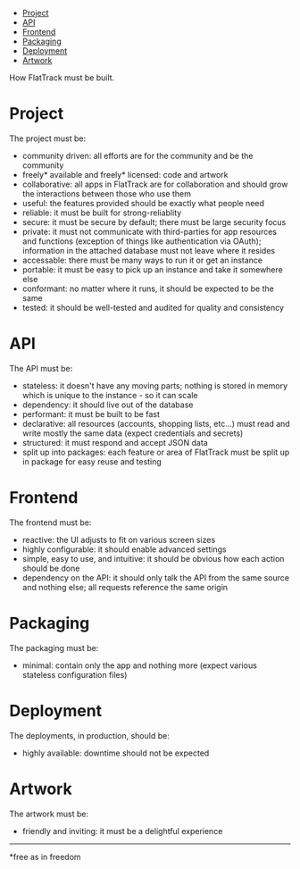 - [Project](#sec-1)
- [API](#sec-2)
- [Frontend](#sec-3)
- [Packaging](#sec-4)
- [Deployment](#sec-5)
- [Artwork](#sec-6)

How FlatTrack must be built.

# Project<a id="sec-1"></a>

The project must be:

-   community driven: all efforts are for the community and be the community
-   freely\* available and freely\* licensed: code and artwork
-   collaborative: all apps in FlatTrack are for collaboration and should grow the interactions between those who use them
-   useful: the features provided should be exactly what people need
-   reliable: it must be built for strong-reliablity
-   secure: it must be secure by default; there must be large security focus
-   private: it must not communicate with third-parties for app resources and functions (exception of things like authentication via OAuth); information in the attached database must not leave where it resides
-   accessable: there must be many ways to run it or get an instance
-   portable: it must be easy to pick up an instance and take it somewhere else
-   conformant: no matter where it runs, it should be expected to be the same
-   tested: it should be well-tested and audited for quality and consistency

# API<a id="sec-2"></a>

The API must be:

-   stateless: it doesn't have any moving parts; nothing is stored in memory which is unique to the instance - so it can scale
-   dependency: it should live out of the database
-   performant: it must be built to be fast
-   declarative: all resources (accounts, shopping lists, etc&#x2026;) must read and write mostly the same data (expect credentials and secrets)
-   structured: it must respond and accept JSON data
-   split up into packages: each feature or area of FlatTrack must be split up in package for easy reuse and testing

# Frontend<a id="sec-3"></a>

The frontend must be:

-   reactive: the UI adjusts to fit on various screen sizes
-   highly configurable: it should enable advanced settings
-   simple, easy to use, and intuitive: it should be obvious how each action should be done
-   dependency on the API: it should only talk the API from the same source and nothing else; all requests reference the same origin

# Packaging<a id="sec-4"></a>

The packaging must be:

-   minimal: contain only the app and nothing more (expect various stateless configuration files)

# Deployment<a id="sec-5"></a>

The deployments, in production, should be:

-   highly available: downtime should not be expected

# Artwork<a id="sec-6"></a>

The artwork must be:

-   friendly and inviting: it must be a delightful experience

---

\*free as in freedom
